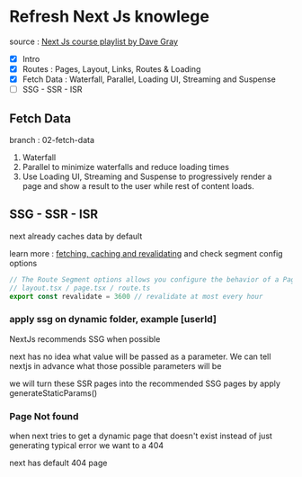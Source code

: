 # Refresh Next Js knowlege

source : [Next Js course playlist by Dave Gray](https://youtube.com/playlist?list=PL0Zuz27SZ-6Pk-QJIdGd1tGZEzy9RTgtj&si=bAJkGtGcK4IJnxZf)

- [x] Intro
- [x] Routes : Pages, Layout, Links, Routes & Loading
- [x] Fetch Data : Waterfall, Parallel, Loading UI, Streaming and Suspense
- [ ] SSG - SSR - ISR

## Fetch Data

branch : 02-fetch-data

1. Waterfall
2. Parallel to minimize waterfalls and reduce loading times
3. Use Loading UI, Streaming and Suspense to progressively render a page and show a result to the user while rest of content loads.

## SSG - SSR - ISR

next already caches data by default

learn more : [fetching, caching and revalidating](https://nextjs.org/docs/app/building-your-application/data-fetching/fetching-caching-and-revalidating) and check segment config options

```js
// The Route Segment options allows you configure the behavior of a Page, Layout, or Route Handler by directly exporting the following variables
// layout.tsx / page.tsx / route.ts
export const revalidate = 3600 // revalidate at most every hour
```

### apply ssg on dynamic folder, example [userId]

NextJs recommends SSG when possible

next has no idea what value will be passed as a parameter. We can tell nextjs in advance what those possible parameters will be

we will turn these SSR pages into the recommended SSG pages by apply generateStaticParams()

### Page Not found

when next tries to get a dynamic page that doesn't exist instead of just generating typical error we want to a 404

next has default 404 page
